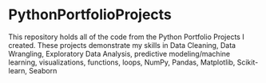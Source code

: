# PythonPortfolioProjects

This repository holds all of the code from the Python Portfolio Projects I created. These projects demonstrate my skills in Data Cleaning, Data Wrangling, Exploratory Data Analysis, predictive modeling/machine learning, visualizations, functions, loops, NumPy, Pandas, Matplotlib, Scikit-learn, Seaborn

